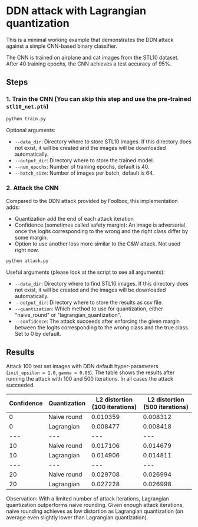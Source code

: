 # DDN attack with Lagrangian quantization

This is a minimal working example that demonstrates the DDN attack against a simple CNN-based binary classifier.

The CNN is trained on airplane and cat images from the STL10 dataset. After 40 training epochs, the CNN achieves a test accuracy of 95%.

## Steps

### 1. Train the CNN (You can skip this step and use the pre-trained `stl10_net.pth`)

```bash
python train.py
```

Optional arguments:
* ``--data_dir``: Directory where to store STL10 images. If this directory does not exist, it will be created and the images will be downloaded automatically.
* ``--output_dir``: Directory where to store the trained model.
* ``--num_epochs``: Number of training epochs, default is 40.
* ``--batch_size``: Number of images per batch, default is 64.

### 2. Attack the CNN

Compared to the DDN attack provided by Foolbox, this implementation adds:
- Quantization add the end of each attack iteration
- Confidence (sometimes called safety margin): An image is adversarial once the logits corresponding to the wrong and the right class differ by some margin.
- Option to use another loss more similar to the C&W attack. Not used right now.

```bash
python attack.py
```

Useful arguments (please look at the script to see all arguments):
* ``--data_dir``: Directory where to find STL10 images. If this directory does not exist, it will be created and the images will be downloaded automatically.
* ``--output_dir``: Directory where to store the results as csv file.
* ``--quantization``: Which method to use for quantization, either "naive_round" or "lagrangian_quantization".
* ``--confidence``: The attack succeeds after enforcing the given margin between the logits corresponding to the wrong class and the true class. Set to 0 by default.

## Results

Attack 100 test set images with DDN default hyper-parameters (`init_epsilon = 1.0`, `gamma = 0.05`). The table shows the results after running the attack with 100 and 500 iterations. In all cases the attack succeeded.

| Confidence | Quantization | L2 distortion (100 iterations) | L2 distortion (500 iterations) |
| --- | --- | --- | --- |
|  0 | Naive round | 0.010359 | 0.008312 |
|  0 | Lagrangian  | 0.008477 | 0.008418 |
| --- | --- | --- | --- |
| 10 | Naive round | 0.017106 | 0.014679 |
| 10 | Lagrangian  | 0.014906 | 0.014811 |
| --- | --- | --- | --- |
| 20 | Naive round | 0.029708 | 0.026994 |
| 20 | Lagrangian  | 0.027228 | 0.026998 |

Observation: With a limited number of attack iterations, Lagrangian quantization outperforms naive rounding. Given enough attack iterations, naive rounding achieves as low distortion as Lagrangian quantization (on average even slightly lower than Lagrangian quantization).